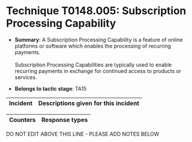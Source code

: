# Technique T0148.005: Subscription Processing Capability

* **Summary**: A Subscription Processing Capability is a feature of online platforms or software which enables the processing of recurring payments. <br><br>Subscription Processing Capabilities are typically used to enable recurring payments in exchange for continued access to products or services.

* **Belongs to tactic stage**: TA15


| Incident | Descriptions given for this incident |
| -------- | -------------------- |



| Counters | Response types |
| -------- | -------------- |


DO NOT EDIT ABOVE THIS LINE - PLEASE ADD NOTES BELOW